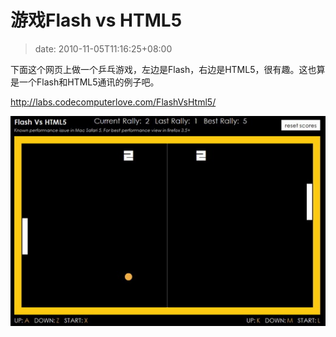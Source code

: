 # 游戏Flash vs HTML5
>date: 2010-11-05T11:16:25+08:00


下面这个网页上做一个乒乓游戏，左边是Flash，右边是HTML5，很有趣。这也算是一个Flash和HTML5通讯的例子吧。


<http://labs.codecomputerlove.com/FlashVsHtml5/>



[![](/assets/images/coolshell.cn/wp-content/uploads/2010/11/flash_vs_html5.jpg "flash vs html5")](http://labs.codecomputerlove.com/FlashVsHtml5/)





